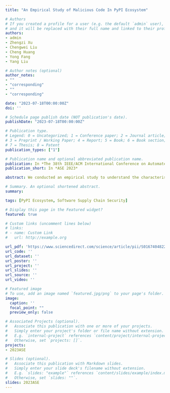 ```yaml
---
title: "An Empirical Study of Malicious Code In PyPI Ecosystem"

# Authors
# If you created a profile for a user (e.g. the default `admin` user), write the username (folder name) here 
# and it will be replaced with their full name and linked to their profile.
authors:
- admin
- Zhengzi Xu
- Chengwei Liu
- Cheng Huang
- Yong Fang
- Yang Liu

# Author notes (optional)
author_notes:
- ""
- "corresponding"
- ""
- "corresponding"

date: "2023-07-18T00:00:00Z"
doi: ''

# Schedule page publish date (NOT publication's date).
publishDate: "2023-07-18T00:00:00Z"

# Publication type.
# Legend: 0 = Uncategorized; 1 = Conference paper; 2 = Journal article;
# 3 = Preprint / Working Paper; 4 = Report; 5 = Book; 6 = Book section;
# 7 = Thesis; 8 = Patent
publication_types: ["1"]

# Publication name and optional abbreviated publication name.
publication: In *The 38th IEEE/ACM International Conference on Automated Software Engineering*
publication_short: In *ASE 2023*

abstract: We conducted an empirical study to understand the characteristics and current state of the malicious code lifecycle in the PyPI ecosystem. We first built an automated data collection framework and collated a multi-source malicious code dataset containing 4,669 malicious package files. We preliminarily classified these malicious code into five categories based on malicious behaviour characteristics. Our research found that over 50% of malicious code exhibits multiple malicious behaviours, with information stealing and command execution being particularly prevalent. In addition, we observed several novel attack vectors and anti-detection techniques. Our analysis revealed that 74.81% of all malicious packages successfully entered end-user projects through source code installation, thereby increasing security risks. A real-world investigation showed that many reported malicious packages persist in PyPI mirror servers globally, with over 72% remaining for an extended period after being discovered. Finally, we sketched a portrait of the malicious code lifecycle in the PyPI ecosystem, effectively reflecting the characteristics of malicious code at different stages. We also present some suggested mitigations to improve the security of the Python open-source ecosystem.

# Summary. An optional shortened abstract.
summary: 

tags: [PyPI Ecosystem, Software Supply Chain Security]

# Display this page in the Featured widget?
featured: true

# Custom links (uncomment lines below)
# links:
# - name: Custom Link
#   url: http://example.org

url_pdf: 'https://www.sciencedirect.com/science/article/pii/S0167404822002176'
url_code: ''
url_dataset: ''
url_poster: ''
url_project: ''
url_slides: ''
url_source: ''
url_video: ''

# Featured image
# To use, add an image named `featured.jpg/png` to your page's folder. 
image:
  caption: ''
  focal_point: ""
  preview_only: false

# Associated Projects (optional).
#   Associate this publication with one or more of your projects.
#   Simply enter your project's folder or file name without extension.
#   E.g. `internal-project` references `content/project/internal-project/index.md`.
#   Otherwise, set `projects: []`.
projects:
- 2023ASE

# Slides (optional).
#   Associate this publication with Markdown slides.
#   Simply enter your slide deck's filename without extension.
#   E.g. `slides: "example"` references `content/slides/example/index.md`.
#   Otherwise, set `slides: ""`.
slides: 2023ASE
---
```


